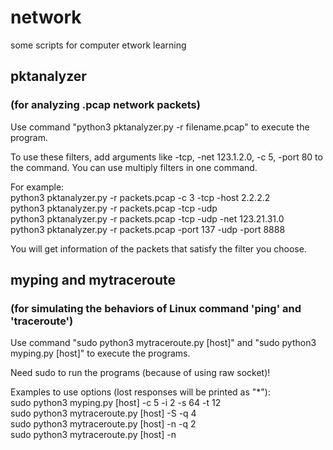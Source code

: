 # network
some scripts for computer etwork learning

## pktanalyzer 
### (for analyzing .pcap network packets)
Use command "python3 pktanalyzer.py -r filename.pcap" to execute the program.

To use these filters, add arguments like -tcp, -net 123.1.2.0, -c 5, -port 80 to the command.
You can use multiply filters in one command.

For example:</br>
python3 pktanalyzer.py -r packets.pcap -c 3 -tcp -host 2.2.2.2</br>
python3 pktanalyzer.py -r packets.pcap -tcp -udp</br>
python3 pktanalyzer.py -r packets.pcap -tcp -udp -net 123.21.31.0</br>
python3 pktanalyzer.py -r packets.pcap -port 137 -udp -port 8888</br>

You will get information of the packets that satisfy the filter you choose.

## myping and mytraceroute 
### (for simulating the behaviors of Linux command 'ping' and 'traceroute')
Use command "sudo python3 mytraceroute.py [host]" and
"sudo python3 myping.py [host]" to execute the programs.

Need sudo to run the programs (because of using raw socket)!

Examples to use options (lost responses will be printed as "*"):</br>
sudo python3 myping.py [host] -c 5 -i 2 -s 64 -t 12</br>
sudo python3 mytraceroute.py [host] -S -q 4</br>
sudo python3 mytraceroute.py [host] -n -q 2</br>
sudo python3 mytraceroute.py [host] -n</br>

